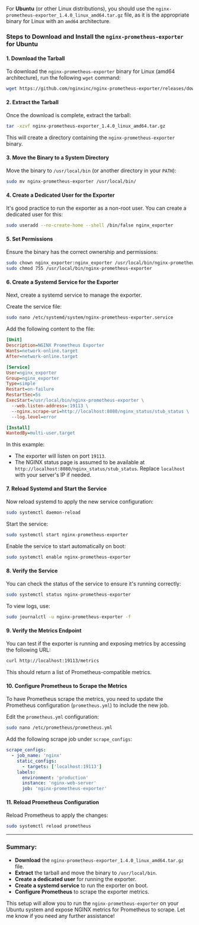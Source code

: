 For **Ubuntu** (or other Linux distributions), you should use the `nginx-prometheus-exporter_1.4.0_linux_amd64.tar.gz` file, as it is the appropriate binary for Linux with an `amd64` architecture.

### Steps to Download and Install the `nginx-prometheus-exporter` for Ubuntu

#### 1. **Download the Tarball**
To download the `nginx-prometheus-exporter` binary for Linux (amd64 architecture), run the following `wget` command:

```bash
wget https://github.com/nginxinc/nginx-prometheus-exporter/releases/download/v1.4.0/nginx-prometheus-exporter_1.4.0_linux_amd64.tar.gz
```

#### 2. **Extract the Tarball**
Once the download is complete, extract the tarball:

```bash
tar -xzvf nginx-prometheus-exporter_1.4.0_linux_amd64.tar.gz
```

This will create a directory containing the `nginx-prometheus-exporter` binary.

#### 3. **Move the Binary to a System Directory**
Move the binary to `/usr/local/bin` (or another directory in your `PATH`):

```bash
sudo mv nginx-prometheus-exporter /usr/local/bin/
```

#### 4. **Create a Dedicated User for the Exporter**
It's good practice to run the exporter as a non-root user. You can create a dedicated user for this:

```bash
sudo useradd --no-create-home --shell /bin/false nginx_exporter
```

#### 5. **Set Permissions**
Ensure the binary has the correct ownership and permissions:

```bash
sudo chown nginx_exporter:nginx_exporter /usr/local/bin/nginx-prometheus-exporter
sudo chmod 755 /usr/local/bin/nginx-prometheus-exporter
```

#### 6. **Create a Systemd Service for the Exporter**
Next, create a systemd service to manage the exporter.

Create the service file:

```bash
sudo nano /etc/systemd/system/nginx-prometheus-exporter.service
```

Add the following content to the file:

```ini
[Unit]
Description=NGINX Prometheus Exporter
Wants=network-online.target
After=network-online.target

[Service]
User=nginx_exporter
Group=nginx_exporter
Type=simple
Restart=on-failure
RestartSec=5s
ExecStart=/usr/local/bin/nginx-prometheus-exporter \
  --web.listen-address=:19113 \
  --nginx.scrape-uri=http://localhost:8080/nginx_status/stub_status \
  --log.level=error

[Install]
WantedBy=multi-user.target
```

In this example:
- The exporter will listen on port `19113`.
- The NGINX status page is assumed to be available at `http://localhost:8080/nginx_status/stub_status`. Replace `localhost` with your server's IP if needed.

#### 7. **Reload Systemd and Start the Service**
Now reload systemd to apply the new service configuration:

```bash
sudo systemctl daemon-reload
```

Start the service:

```bash
sudo systemctl start nginx-prometheus-exporter
```

Enable the service to start automatically on boot:

```bash
sudo systemctl enable nginx-prometheus-exporter
```

#### 8. **Verify the Service**
You can check the status of the service to ensure it's running correctly:

```bash
sudo systemctl status nginx-prometheus-exporter
```

To view logs, use:

```bash
sudo journalctl -u nginx-prometheus-exporter -f
```

#### 9. **Verify the Metrics Endpoint**
You can test if the exporter is running and exposing metrics by accessing the following URL:

```bash
curl http://localhost:19113/metrics
```

This should return a list of Prometheus-compatible metrics.

#### 10. **Configure Prometheus to Scrape the Metrics**
To have Prometheus scrape the metrics, you need to update the Prometheus configuration (`prometheus.yml`) to include the new job.

Edit the `prometheus.yml` configuration:

```bash
sudo nano /etc/prometheus/prometheus.yml
```

Add the following scrape job under `scrape_configs`:

```yaml
scrape_configs:
  - job_name: 'nginx'
    static_configs:
      - targets: ['localhost:19113']
    labels:
      environment: 'production'
      instance: 'nginx-web-server'
      job: 'nginx-prometheus-exporter'
```

#### 11. **Reload Prometheus Configuration**
Reload Prometheus to apply the changes:

```bash
sudo systemctl reload prometheus
```

---

### Summary:
- **Download** the `nginx-prometheus-exporter_1.4.0_linux_amd64.tar.gz` file.
- **Extract** the tarball and move the binary to `/usr/local/bin`.
- **Create a dedicated user** for running the exporter.
- **Create a systemd service** to run the exporter on boot.
- **Configure Prometheus** to scrape the exporter metrics.

This setup will allow you to run the `nginx-prometheus-exporter` on your Ubuntu system and expose NGINX metrics for Prometheus to scrape. Let me know if you need any further assistance!
